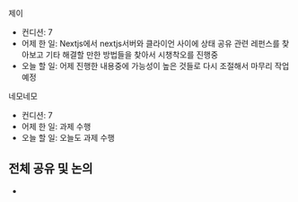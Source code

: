 
제이
- 컨디션: 7
- 어제 한 일: Nextjs에서 nextjs서버와 클라이언 사이에 상태 공유 관련 레펀스를 찾아보고 기타 해결할 만한 방법들을 찾아서 시챙착오를 진행중
- 오늘 할 일: 어제 진행한 내용중에 가능성이 높은 것들로 다시 조절해서 마무리 작업 예정

네모네모
- 컨디션: 7
- 어제 한 일: 과제 수행
- 오늘 할 일: 오늘도 과제 수행

## 전체 공유 및 논의
- 
